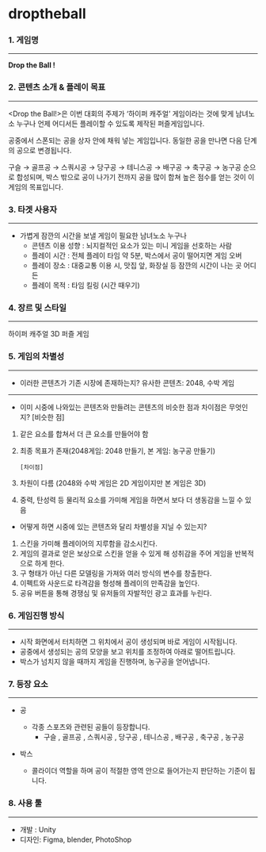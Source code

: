 # droptheball

### 1. 게임명

---

**Drop the Ball !** 

### 2. 콘텐츠 소개 & 플레이 목표

---

<Drop the Ball!>은 이번 대회의 주제가 ‘하이퍼 캐주얼’ 게임이라는 것에 맞게 남녀노소 누구나 언제 어디서든 플레이할 수 있도록 제작된 퍼즐게임입니다. 

공중에서 스폰되는 공을 상자 안에 채워 넣는 게임입니다. 동일한 공을 만나면 다음 단계의 공으로 변경됩니다. 

구슬 → 골프공 → 스쿼시공 → 당구공 → 테니스공 → 배구공 → 축구공 → 농구공 순으로 합성되며, 박스 밖으로 공이 나가기 전까지 공을 많이 합쳐 높은 점수를 얻는 것이 이 게임의 목표입니다.

### 3. 타겟 사용자

---

- 가볍게 잠깐의 시간을 보낼 게임이 필요한 남녀노소 누구나
    - 콘텐츠 이용 성향 : 뇌지컬적인 요소가 있는 미니 게임을 선호하는 사람
    - 플레이 시간 : 전체 플레이 타임 약 5분, 박스에서 공이 떨어지면 게임 오버
    - 플레이 장소 :  대중교통 이용 시, 맛집 앞, 화장실 등 잠깐의 시간이 나는 곳  어디든
    - 플레이 목적 : 타임 킬링 (시간 때우기)

### 4.  장르 및 스타일

---

하이퍼 캐주얼 3D 퍼즐 게임

### 5. 게임의 차별성

---

- 이러한 콘텐츠가 기존 시장에 존재하는지?
유사한 콘텐츠: 2048, 수박 게임
****
- 이미 시중에 나와있는 콘텐츠와 만들려는 콘텐츠의 비슷한 점과 차이점은 무엇인지?
[비슷한 점]
1. 같은 요소를 합쳐서 더 큰 요소를 만들어야 함
2. 최종 목표가 존재(2048게임: 2048 만들기, 본 게임: 농구공 만들기)

 
       [차이점]

1. 차원이 다름 (2048와 수박 게임은 2D 게임이지만 본 게임은 3D)
2. 중력, 탄성력 등 물리적 요소를 가미해 게임을 하면서 보다 더 생동감을 느낄 수 있음

 
- 어떻게 하면 시중에 있는 콘텐츠와 달리 차별성을 지닐 수 있는지?
1. 스킨을 가미해 플레이어의 지루함을 감소시킨다.
2. 게임의 결과로 얻은 보상으로 스킨을 얻을 수 있게 해 성취감을 주어 게임을 반복적으로 하게 한다.
3. 구 형태가 아닌 다른 모델링을 가져와 여러 방식의 변수를 창출한다.
4. 이펙트와 사운드로 타격감을 형성해 플레이의 만족감을 높인다.
5. 공유 버튼을 통해 경쟁심 및 유저들의 자발적인 광고 효과를 누린다.

### 6. 게임진행 방식

---

- 시작 화면에서 터치하면 그 위치에서 공이 생성되며 바로 게임이 시작됩니다.
- 공중에서 생성되는 공의 모양을 보고 위치를 조정하여 아래로 떨어트립니다.
- 박스가 넘치지 않을 때까지 게임을 진행하며, 농구공을 얻어냅니다.

### 7. 등장 요소

---

- 공
    - 각종 스포츠와 관련된 공들이 등장합니다.
        - 구슬 , 골프공 , 스쿼시공 , 당구공 , 테니스공 , 배구공 , 축구공 , 농구공

- 박스
    - 콜라이더 역할을 하며 공이 적절한 영역 안으로 들어가는지 판단하는 기준이 됩니다.
    

### 8. 사용 툴

---

- 개발 : Unity
- 디자인: Figma, blender, PhotoShop
